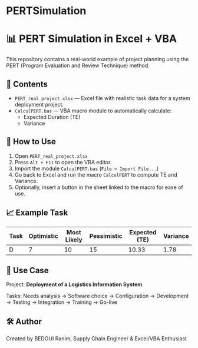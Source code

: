 # PERTSimulation
# 📊 PERT Simulation in Excel + VBA

This repository contains a real-world example of project planning using the PERT (Program Evaluation and Review Technique) method. 

## 📁 Contents

- `PERT_real_project.xlsx` — Excel file with realistic task data for a system deployment project.
- `CalculPERT.bas` — VBA macro module to automatically calculate:
  - Expected Duration (TE)
  - Variance

## 🚀 How to Use

1. Open `PERT_real_project.xlsx`
2. Press `Alt + F11` to open the VBA editor.
3. Import the module `CalculPERT.bas` (`File > Import File...`)
4. Go back to Excel and run the macro `CalculPERT` to compute TE and Variance.
5. Optionally, insert a button in the sheet linked to the macro for ease of use.

## 📈 Example Task

| Task | Optimistic | Most Likely | Pessimistic | Expected (TE) | Variance |
|------|------------|-------------|-------------|---------------|----------|
| D    | 7          | 10          | 15          | 10.33         | 1.78     |

## 🔗 Use Case

Project: **Deployment of a Logistics Information System**

Tasks: Needs analysis → Software choice → Configuration → Development → Testing → Integration → Training → Go-live

## 🛠️ Author

Created by BEDOUI Ranim, Supply Chain Engineer & Excel/VBA Enthusiast
